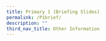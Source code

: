 ```yaml
---
title: Primary 1 (Briefing Slides)
permalink: /P1brief/
description: ""
third_nav_title: Other Information
---
```




